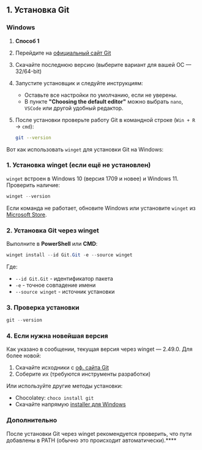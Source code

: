 ## **1. Установка Git**  

### **Windows**

1. **Способ 1**

1. Перейдите на [официальный сайт Git](https://git-scm.com/)  
2. Скачайте последнюю версию (выберите вариант для вашей ОС — 32/64-bit)  
3. Запустите установщик и следуйте инструкциям:  
   - Оставьте все настройки по умолчанию, если не уверены.  
   - В пункте **"Choosing the default editor"** можно выбрать `nano`, `VSCode` или другой удобный редактор.  
4. После установки проверьте работу Git в командной строке (`Win + R` → `cmd`):  
   ```bash
   git --version
   ```


Вот как использовать `winget` для установки Git на Windows:

### 1. Установка winget (если ещё не установлен)
`winget` встроен в Windows 10 (версия 1709 и новее) и Windows 11.  
Проверить наличие:  
```powershell
winget --version
```

Если команда не работает, обновите Windows или установите `winget` из [Microsoft Store](https://aka.ms/getwinget).

### 2. Установка Git через winget
Выполните в **PowerShell** или **CMD**:
```powershell
winget install --id Git.Git -e --source winget
```
Где:
- `--id Git.Git` - идентификатор пакета
- `-e` - точное совпадение имени
- `--source winget` - источник установки

### 3. Проверка установки
```powershell
git --version
```

### 4. Если нужна новейшая версия
Как указано в сообщении, текущая версия через winget — 2.49.0. Для более новой:
1. Скачайте исходники с [оф. сайта Git](https://git-scm.com/)
2. Соберите их (требуются инструменты разработки)

Или используйте другие методы установки:
- Chocolatey: `choco install git`
- Скачайте напрямую [installer для Windows](https://git-scm.com/download/win)

### Дополнительно
После установки Git через winget рекомендуется проверить, что пути добавлены в PATH (обычно это происходит автоматически).****
